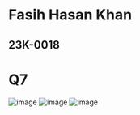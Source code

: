# Fasih Hasan Khan
## 23K-0018

# Q7
![image](https://github.com/fasihh/pfFall23/assets/47947561/6d09cd49-ea9d-482e-aaff-9862fa70369c)
![image](https://github.com/fasihh/pfFall23/assets/47947561/aceb1c4a-8806-4e8c-b0a9-e5b5e0d4edbf)
![image](https://github.com/fasihh/pfFall23/assets/47947561/2aa6a187-5a97-417d-a1a1-14cdef4feb65)

